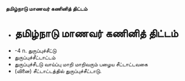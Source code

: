 **தமிழ்நாடு மாணவர் கணினித் திட்டம்**
- # தமிழ்நாடு மாணவர் கணினித் திட்டம்
- -4 n. துருப்புச்சீட்டு
- துருப்புச்சீட்டாட்டம்
- துருப்புச்சீடடு வாய்ப்பு மாறி மாறிவரும் பழைய சீட்டாட்டவகை
- (வினை) சீட்டாட்டத்தில் துருப்புச்சீட்டாடு.

